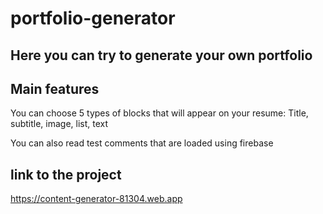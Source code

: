 # portfolio-generator

## Here you can try to generate your own portfolio 

## Main features
You can choose 5 types of blocks that will appear on your resume:
Title, subtitle, image, list, text

You can also read test comments that are loaded using firebase

## link to the project
https://content-generator-81304.web.app
